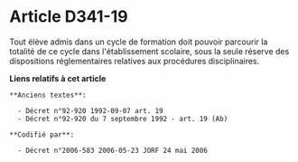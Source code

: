 # Article D341-19

Tout élève admis dans un cycle de formation doit pouvoir parcourir la totalité de ce cycle dans l'établissement scolaire,
sous la seule réserve des dispositions réglementaires relatives aux procédures disciplinaires.

**Liens relatifs à cet article**

	**Anciens textes**:

	  - Décret n°92-920 1992-09-07 art. 19
	  - Décret n°92-920 du 7 septembre 1992 - art. 19 (Ab)

	**Codifié par**:

	  - Décret n°2006-583 2006-05-23 JORF 24 mai 2006
